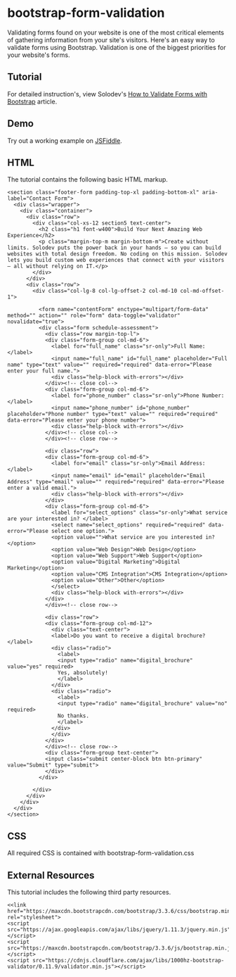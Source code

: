 # bootstrap-form-validation
Validating forms found on your website is one of the most critical elements of gathering information from your site's visitors. Here's an easy way to validate forms using Bootstrap. Validation is one of the biggest priorities for your website's forms. 

## Tutorial		  
For detailed instruction's, view Solodev's [How to Validate Forms with Bootstrap](https://www.solodev.com/blog/web-design/how-to-validate-forms-with-bootstrap.stml) article.
 
## Demo
  		  
Try out a working example on [JSFiddle](https://jsfiddle.net/solodev/bcxhmhd7/).

## HTML

The tutorial contains the following basic HTML markup.

```
<section class="footer-form padding-top-xl padding-bottom-xl" aria-label="Contact Form">
  <div class="wrapper">
    <div class="container">
      <div class="row">
        <div class="col-xs-12 section5 text-center">
          <h2 class="h1 font-w400">Build Your Next Amazing Web Experience</h2>
          <p class="margin-top-m margin-bottom-m">Create without limits. Solodev puts the power back in your hands – so you can build websites with total design freedom. No coding on this mission. Solodev lets you build custom web experiences that connect with your visitors – all without relying on IT.</p>
        </div>
      </div>          
      <div class="row">
        <div class="col-lg-8 col-lg-offset-2 col-md-10 col-md-offset-1">
		
          <form name="contentForm" enctype="multipart/form-data" method="" action="" role="form" data-toggle="validator" novalidate="true">
          <div class="form schedule-assessment">
            <div class="row margin-top-l">
            <div class="form-group col-md-6">
              <label for="full_name" class="sr-only">Full Name: </label>
              <input name="full_name" id="full_name" placeholder="Full name" type="text" value="" required="required" data-error="Please enter your full name.">
              <div class="help-block with-errors"></div>
            </div><!-- close col-->  
            <div class="form-group col-md-6">
              <label for="phone_number" class="sr-only">Phone Number: </label>
              <input name="phone_number" id="phone_number" placeholder="Phone number" type="text" value="" required="required" data-error="Please enter your phone number">
              <div class="help-block with-errors"></div>
            </div><!-- close col-->
            </div><!-- close row-->

            <div class="row">
            <div class="form-group col-md-6">
              <label for="email" class="sr-only">Email Address: </label>
              <input name="email" id="email" placeholder="Email Address" type="email" value="" required="required" data-error="Please enter a valid email.">
              <div class="help-block with-errors"></div>
            </div>
            <div class="form-group col-md-6">
              <label for="select_options" class="sr-only">What service are your interested in? </label>
              <select name="select_options" required="required" data-error="Please select one option.">
              <option value="">What service are you interested in?</option>
              <option value="Web Design">Web Design</option>
              <option value="Web Support">Web Support</option>
              <option value="Digital Marketing">Digital Marketing</option>
              <option value="CMS Integration">CMS Integration</option>
              <option value="Other">Other</option>
              </select>
              <div class="help-block with-errors"></div>
            </div>
            </div><!-- close row-->
            
            <div class="row">
            <div class="form-group col-md-12">
              <div class="text-center">
              <label>Do you want to receive a digital brochure?</label>
              <div class="radio">
                <label>
                <input type="radio" name="digital_brochure" value="yes" required>
                Yes, absolutely!
                </label>
              </div>
              <div class="radio">
                <label>
                <input type="radio" name="digital_brochure" value="no" required>
                No thanks.
                </label>
              </div>
              </div>
            </div>
            </div><!-- close row-->
            <div class="form-group text-center">
            <input class="submit center-block btn btn-primary" value="Submit" type="submit">
            </div>
          </div>

        </div>
      </div>
    </div>
  </div>
</section>
```

## CSS

All required CSS is contained with bootstrap-form-validation.css


## External Resources

This tutorial includes the following third party resources.

```
<<link href="https://maxcdn.bootstrapcdn.com/bootstrap/3.3.6/css/bootstrap.min.css" rel="stylesheet">
<script src="https://ajax.googleapis.com/ajax/libs/jquery/1.11.3/jquery.min.js"></script>
<script src="https://maxcdn.bootstrapcdn.com/bootstrap/3.3.6/js/bootstrap.min.js"></script>
<script src="https://cdnjs.cloudflare.com/ajax/libs/1000hz-bootstrap-validator/0.11.9/validator.min.js"></script>

```

